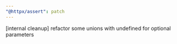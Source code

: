 ```yaml
---
"@httpx/assert": patch
---
```


[internal cleanup] refactor some unions with undefined for optional parameters
